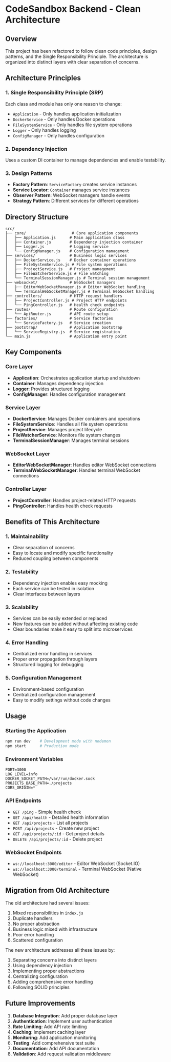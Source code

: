 # CodeSandbox Backend - Clean Architecture

## Overview

This project has been refactored to follow clean code principles, design patterns, and the Single Responsibility Principle. The architecture is organized into distinct layers with clear separation of concerns.

## Architecture Principles

### 1. Single Responsibility Principle (SRP)
Each class and module has only one reason to change:
- `Application` - Only handles application initialization
- `DockerService` - Only handles Docker operations
- `FileSystemService` - Only handles file system operations
- `Logger` - Only handles logging
- `ConfigManager` - Only handles configuration

### 2. Dependency Injection
Uses a custom DI container to manage dependencies and enable testability.

### 3. Design Patterns
- **Factory Pattern**: `ServiceFactory` creates service instances
- **Service Locator**: `Container` manages service instances
- **Observer Pattern**: WebSocket managers handle events
- **Strategy Pattern**: Different services for different operations

## Directory Structure

```
src/
├── core/                    # Core application components
│   ├── Application.js      # Main application class
│   ├── Container.js        # Dependency injection container
│   ├── Logger.js           # Logging service
│   └── ConfigManager.js    # Configuration management
├── services/               # Business logic services
│   ├── DockerService.js    # Docker container operations
│   ├── FileSystemService.js # File system operations
│   ├── ProjectService.js   # Project management
│   ├── FileWatcherService.js # File watching
│   └── TerminalSessionManager.js # Terminal session management
├── websocket/              # WebSocket managers
│   ├── EditorWebSocketManager.js # Editor WebSocket handling
│   └── TerminalWebSocketManager.js # Terminal WebSocket handling
├── controllers/            # HTTP request handlers
│   ├── ProjectController.js # Project HTTP endpoints
│   └── PingController.js   # Health check endpoints
├── routes/                 # Route configuration
│   └── ApiRouter.js        # API route setup
├── factories/              # Service factories
│   └── ServiceFactory.js   # Service creation
├── bootstrap/              # Application bootstrap
│   └── ServiceRegistry.js  # Service registration
└── main.js                 # Application entry point
```

## Key Components

### Core Layer
- **Application**: Orchestrates application startup and shutdown
- **Container**: Manages dependency injection
- **Logger**: Provides structured logging
- **ConfigManager**: Handles configuration management

### Service Layer
- **DockerService**: Manages Docker containers and operations
- **FileSystemService**: Handles all file system operations
- **ProjectService**: Manages project lifecycle
- **FileWatcherService**: Monitors file system changes
- **TerminalSessionManager**: Manages terminal sessions

### WebSocket Layer
- **EditorWebSocketManager**: Handles editor WebSocket connections
- **TerminalWebSocketManager**: Handles terminal WebSocket connections

### Controller Layer
- **ProjectController**: Handles project-related HTTP requests
- **PingController**: Handles health check requests

## Benefits of This Architecture

### 1. Maintainability
- Clear separation of concerns
- Easy to locate and modify specific functionality
- Reduced coupling between components

### 2. Testability
- Dependency injection enables easy mocking
- Each service can be tested in isolation
- Clear interfaces between layers

### 3. Scalability
- Services can be easily extended or replaced
- New features can be added without affecting existing code
- Clear boundaries make it easy to split into microservices

### 4. Error Handling
- Centralized error handling in services
- Proper error propagation through layers
- Structured logging for debugging

### 5. Configuration Management
- Environment-based configuration
- Centralized configuration management
- Easy to modify settings without code changes

## Usage

### Starting the Application
```bash
npm run dev    # Development mode with nodemon
npm start      # Production mode
```

### Environment Variables
```env
PORT=3000
LOG_LEVEL=info
DOCKER_SOCKET_PATH=/var/run/docker.sock
PROJECTS_BASE_PATH=./projects
CORS_ORIGIN=*
```

### API Endpoints
- `GET /ping` - Simple health check
- `GET /api/health` - Detailed health information
- `GET /api/projects` - List all projects
- `POST /api/projects` - Create new project
- `GET /api/projects/:id` - Get project details
- `DELETE /api/projects/:id` - Delete project

### WebSocket Endpoints
- `ws://localhost:3000/editor` - Editor WebSocket (Socket.IO)
- `ws://localhost:3000/terminal` - Terminal WebSocket (Native WebSocket)

## Migration from Old Architecture

The old architecture had several issues:
1. Mixed responsibilities in `index.js`
2. Duplicate handlers
3. No proper abstraction
4. Business logic mixed with infrastructure
5. Poor error handling
6. Scattered configuration

The new architecture addresses all these issues by:
1. Separating concerns into distinct layers
2. Using dependency injection
3. Implementing proper abstractions
4. Centralizing configuration
5. Adding comprehensive error handling
6. Following SOLID principles

## Future Improvements

1. **Database Integration**: Add proper database layer
2. **Authentication**: Implement user authentication
3. **Rate Limiting**: Add API rate limiting
4. **Caching**: Implement caching layer
5. **Monitoring**: Add application monitoring
6. **Testing**: Add comprehensive test suite
7. **Documentation**: Add API documentation
8. **Validation**: Add request validation middleware
